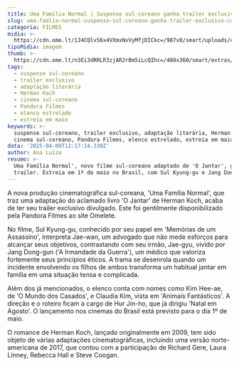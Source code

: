 ```yaml
---
title: Uma Família Normal | Suspense sul-coreano ganha trailer exclusivo; confira
slug: uma-famlia-normal-suspense-sul-coreano-ganha-trailer-exclusivo-confira
categoria: FILMES
midia: >-
  https://cdn.ome.lt/1J4CQlvS6x4VXmxNvVyMfjDICkc=/987x0/smart/uploads/conteudo/fotos/sul.png
tipoMidia: imagem
thumb: >-
  https://cdn.ome.lt/n3Ei3dRRLR3zjAR2rBm5iLcQIhc=/480x360/smart/extras/conteudos/sul.png
tags:
  - suspense sul-coreano
  - trailer exclusivo
  - adaptação literária
  - Herman Koch
  - cinema sul-coreano
  - Pandora Filmes
  - elenco estrelado
  - estreia em maio
keywords: >-
  suspense sul-coreano, trailer exclusivo, adaptação literária, Herman Koch,
  cinema sul-coreano, Pandora Filmes, elenco estrelado, estreia em maio
data: '2025-04-09T12:17:14.338Z'
author: Ana Luiza
resumo: >-
  Uma Família Normal', novo filme sul-coreano adaptado de 'O Jantar', ganha
  trailer. Estreia em 1º de maio no Brasil, com Sul Kyung-gu e Jang Dong-gun.
---
```


A nova produção cinematográfica sul-coreana, 'Uma Família Normal', que traz uma adaptação do aclamado livro 'O Jantar' de Herman Koch, acaba de ter seu trailer exclusivo divulgado. Este foi gentilmente disponibilizado pela Pandora Filmes ao site Omelete. 

No filme, Sul Kyung-gu, conhecido por seu papel em 'Memórias de um Assassino', interpreta Jae-wan, um advogado que não mede esforços para alcançar seus objetivos, contrastando com seu irmão, Jae-gyu, vivido por Jang Dong-gun ('A Irmandade da Guerra'), um médico que valoriza fortemente seus princípios éticos. A trama se desenrola quando um incidente envolvendo os filhos de ambos transforma um habitual jantar em família em uma situação tensa e complicada.

Além dos já mencionados, o elenco conta com nomes como Kim Hee-ae, de 'O Mundo dos Casados', e Claudia Kim, vista em 'Animais Fantásticos'. A direção e o roteiro ficam a cargo de Hur Jin-ho, que já dirigiu 'Natal em Agosto'. O lançamento nos cinemas do Brasil está previsto para o dia 1º de maio.

O romance de Herman Koch, lançado originalmente em 2009, tem sido objeto de várias adaptações cinematográficas, incluindo uma versão norte-americana de 2017, que contou com a participação de Richard Gere, Laura Linney, Rebecca Hall e Steve Coogan.
